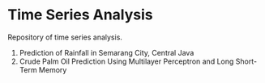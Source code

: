 # Time Series Analysis
Repository of time series analysis. 

1. Prediction of Rainfall in Semarang City, Central Java
2. Crude Palm Oil Prediction Using Multilayer Perceptron and Long Short-Term Memory
